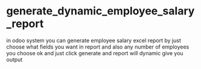 # generate_dynamic_employee_salary_report

in odoo system you can generate employee salary excel report by just choose what fields you want in report and also any number of employees you choose ok and just click generate and report will dynamic give you output 

